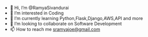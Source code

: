 - 👋 Hi, I’m @RamyaSivandurai
- 👀 I’m interested in Coding
- 🌱 I’m currently learning Python,Flask,Django,AWS,API and more
- 💞️ I’m looking to collaborate on Software Development
- 📫 How to reach me sramyajoe@gmail.com
